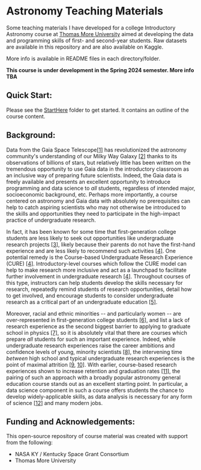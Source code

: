 # Astronomy Teaching Materials
Some teaching materials I have developed for a college Introductory Astronomy course at [Thomas More University](https://www.thomasmore.edu/) aimed at developing the data and programming skills of first- and second-year students.  Raw datasets are available in this repository and are also available on Kaggle.

More info is available in README files in each directory/folder.

**This course is under development in the Spring 2024 semester.  More info TBA**


## Quick Start:
Please see the [StartHere](StartHere/courseOutline.md) folder to get started.  It contains an outline of the course content.


## Background:
Data from the Gaia Space Telescope[[1]](https://doi.org/10.1051/0004-6361/201629272) has revolutionized the astronomy community's understanding of our Milky Way Galaxy [[2]](https://doi.org/10.1016/j.ppnp.2021.103904) thanks to its observations of billions of stars, but relatively little has been written on the tremendous opportunity to use Gaia data in the introductory classroom as an inclusive way of preparing future scientists.  Indeed, the Gaia data is freely available and presents an excellent opportunity to introduce programming and data science to *all* students, regardless of intended major, socioeconomic background, etc.  Perhaps more importantly, a course centered on astronomy and Gaia data with absolutely no prerequisites can help to catch aspiring scientists who may not otherwise be introduced to the skills and opportunities they need to participate in the high-impact practice of undergraduate research.  

In fact, it has been known for some time that first-generation college students are less likely to seek out opportunities like undergraduate research projects [[3]](https://eric.ed.gov/?id=ED214431), likely because their parents do not have the first-hand experience and are less likely to recommend such activities [[4]](https://doi.org/10.1187/cbe.14-06-0099).  One potential remedy is the Course-based Undergraduate Research Experience (CURE) [[4]](https://doi.org/10.1187/cbe.14-06-0099). Introductory-level courses which follow the CURE model can help to make research more inclusive and act as a launchpad to facilitate further involvement in undergraduate research [[4]](https://doi.org/10.1187/cbe.14-06-0099).  Throughout courses of this type, instructors can help students develop the skills necessary for research, repeatedly remind students of research opportunities, detail how to get involved, and encourage students to consider undergraduate research as a critical part of an undergraduate education [[5]](https://www.researchgate.net/profile/Christopher-Madan/publication/256269033_The_Benefits_of_Undergraduate_Research_The_Student's_Perspective/links/00b7d5220d62626534000000/The-Benefits-of-Undergraduate-Research-The-Students-Perspective.pdf).  

Moreover, racial and ethnic minorities -- and particularly women -- are over-represented in first-generation college students [[6]](https://doi.org/10.1002/j.2161-1882.2013.00032.x), and list a lack of research experience as the second biggest barrier to applying to graduate school in physics [[7]](https://par.nsf.gov/servlets/purl/10061358), so it is absolutely vital that there are courses which prepare *all* students for such an important experience.
Indeed, while undergraduate research experiences raise the career ambitions and confidence levels of young, minority scientists [[8]](https://doi.org/10.1002/tea.21341), the intervening time *between* high school and typical undergraduate research experiences is the point of maximal attrition [\[9,](https://doi.org/10.1119/1.5145523) [10\]](https://citeseerx.ist.psu.edu/document?repid=rep1&type=pdf&doi=3283aab4c8e9289fedb73e6dfedb6465c32be148).
With earlier, course-based research experiences shown to increase retention and graduation rates [[11]](https://doi.org/10.1187/cbe.16-03-0117), the pairing of such an approach with a broadly popular astronomy general education course stands out as an excellent starting point.  In particular, a data science component in such a course offers students the chance to develop widely-applicable skills, as data analysis is necessary for any form of science [[12]](https://www.amstat.org/docs/default-source/amstat-documents/admi2016_dichevetall.pdf) and many modern jobs. 


## Funding and Acknowledgements:
This open-source repository of course material was created with support from the following:
- NASA KY / Kentucky Space Grant Consortium
- Thomas More University

